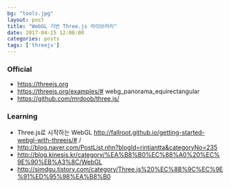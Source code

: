 ```yaml
---
bg: "tools.jpg"
layout: post
title: "WebGL 기반 Three.js 라이브러리"
date: 2017-04-15 12:00:00
categories: posts
tags: ['threejs']
---
```


### Official
- https://threejs.org
- https://threejs.org/examples/# webg_panorama_equirectangular
- https://github.com/mrdoob/three.js/

### Learning
- Three.js로 시작하는 WebGL http://fallroot.github.io/getting-started-webgl-with-threejs/# /
- http://blog.naver.com/PostList.nhn?blogId=rintiantta&categoryNo=235
- http://blog.kinesis.kr/category/%EA%B8%B0%EC%88%A0%20%EC%9E%90%EB%A3%8C/WebGL
- http://simdgu.tistory.com/category/Three.js%20%EC%8B%9C%EC%9E%91%ED%95%98%EA%B8%B0
